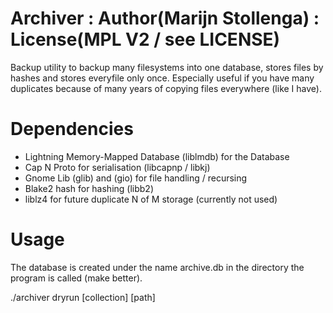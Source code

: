 Archiver : Author(Marijn Stollenga) : License(MPL V2 / see LICENSE)
===================
Backup utility to backup many filesystems into one database, stores files by hashes and stores everyfile only once. 
Especially useful if you have many duplicates because of many years of copying files everywhere (like I have).

Dependencies
==================
- Lightning Memory-Mapped Database (liblmdb) for the Database
- Cap N Proto for serialisation (libcapnp / libkj)
- Gnome Lib (glib) and (gio) for file handling / recursing
- Blake2 hash for hashing (libb2)
- liblz4 for future duplicate N of M storage (currently not used)

Usage
=================
The database is created under the name archive.db in the directory the program is called (make better).

./archiver dryrun [collection] [path]
